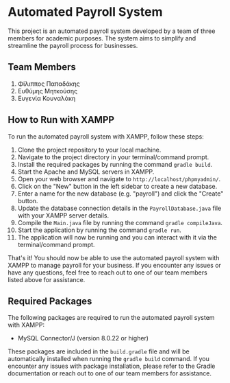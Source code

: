 # Automated Payroll System

This project is an automated payroll system developed by a team of three members for academic purposes.
The system aims to simplify and streamline the payroll process for businesses.

## Team Members

1. Φίλιππος Παπαδάκης
2. Ευθύμης Μητκούσης 
3. Ευγενία Κουναλάκη 

## How to Run with XAMPP

To run the automated payroll system with XAMPP, follow these steps:

1. Clone the project repository to your local machine.
2. Navigate to the project directory in your terminal/command prompt.
3. Install the required packages by running the command `gradle build`.
4. Start the Apache and MySQL servers in XAMPP.
5. Open your web browser and navigate to `http://localhost/phpmyadmin/`.
6. Click on the "New" button in the left sidebar to create a new database.
7. Enter a name for the new database (e.g. "payroll") and click the "Create" button.
8. Update the database connection details in the `PayrollDatabase.java` file with your XAMPP server details.
9. Compile the `Main.java` file by running the command `gradle compileJava`.
10. Start the application by running the command `gradle run`.
11. The application will now be running and you can interact with it via the terminal/command prompt.

That's it! You should now be able to use the automated payroll system with XAMPP to manage payroll for your business. If you encounter any issues or have any questions, feel free to reach out to one of our team members listed above for assistance.

## Required Packages

The following packages are required to run the automated payroll system with XAMPP:

- MySQL Connector/J (version 8.0.22 or higher)

These packages are included in the `build.gradle` file and will be automatically installed when running the `gradle build` command. If you encounter any issues with package installation, please refer to the Gradle documentation or reach out to one of our team members for assistance.
